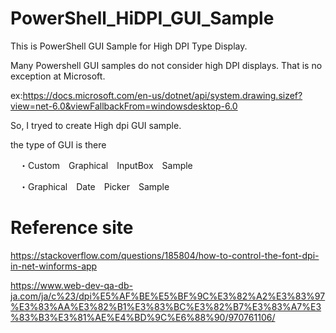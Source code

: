 # PowerShell_HiDPI_GUI_Sample

This is PowerShell GUI Sample for High DPI Type Display.

Many Powershell GUI samples do not consider high DPI displays.
That is no exception at Microsoft.

ex:https://docs.microsoft.com/en-us/dotnet/api/system.drawing.sizef?view=net-6.0&viewFallbackFrom=windowsdesktop-6.0

So, I tryed to create High dpi GUI sample.

the type of GUI is there 

　・Custom　Graphical　InputBox　Sample

　・Graphical　Date　Picker　Sample
 
 
# Reference site

https://stackoverflow.com/questions/185804/how-to-control-the-font-dpi-in-net-winforms-app

https://www.web-dev-qa-db-ja.com/ja/c%23/dpi%E5%AF%BE%E5%BF%9C%E3%82%A2%E3%83%97%E3%83%AA%E3%82%B1%E3%83%BC%E3%82%B7%E3%83%A7%E3%83%B3%E3%81%AE%E4%BD%9C%E6%88%90/970761106/



